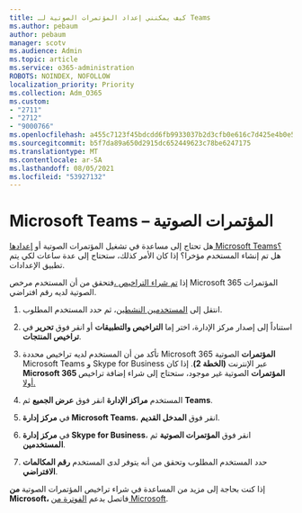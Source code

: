 ```yaml
---
title: كيف يمكنني إعداد المؤتمرات الصوتية لـ Teams
ms.author: pebaum
author: pebaum
manager: scotv
ms.audience: Admin
ms.topic: article
ms.service: o365-administration
ROBOTS: NOINDEX, NOFOLLOW
localization_priority: Priority
ms.collection: Adm_O365
ms.custom:
- "2711"
- "2712"
- "9000766"
ms.openlocfilehash: a455c7123f45bdcdd6fb9933037b2d3cfb0e616c7d425e4b0e54b2c15b7280e2
ms.sourcegitcommit: b5f7da89a650d2915dc652449623c78be6247175
ms.translationtype: MT
ms.contentlocale: ar-SA
ms.lasthandoff: 08/05/2021
ms.locfileid: "53927132"
---
```

# <a name="microsoft-teams--audio-conferencing"></a>Microsoft Teams – المؤتمرات الصوتية

هل تحتاج إلى مساعدة في تشغيل المؤتمرات الصوتية أو [إعدادها Microsoft Teams؟](/microsoftteams/set-up-audio-conferencing-in-teams)  هل تم إنشاء المستخدم مؤخرا؟ إذا كان الأمر كذلك، ستحتاج إلى عدة ساعات لكي يتم تطبيق الإعدادات.

إذا [تم شراء التراخيص ،](/microsoftteams/set-up-audio-conferencing-in-teams#step-2-get-and-assign-licenses)فتحقق من أن المستخدم مرخص Microsoft 365 المؤتمرات الصوتية لديه رقم افتراضي.

1. انتقل إلى [المستخدمين النشطين](https://admin.microsoft.com/Adminportal/Home?source=applauncher#/users)، ثم حدد المستخدم المطلوب.

2. استناداً إلى إصدار مركز الإدارة، اختر إما **التراخيص والتطبيقات** أو انقر فوق **تحرير** في **تراخيص المنتجات**.

3. تأكد من أن المستخدم لديه تراخيص محددة Microsoft 365 **المؤتمرات** الصوتية Microsoft Teams و Skype for Business عبر الإنترنت **(الخطة 2)**. إذا كان **Microsoft 365 المؤتمرات** الصوتية غير موجود، ستحتاج إلى شراء إضافة تراخيص [أولا.](/microsoftteams/teams-add-on-licensing/microsoft-teams-add-on-licensing?tabs=small-business)

4. المستخدم **مراكز الإدارة** انقر فوق **عرض الجميع** ثم **Teams**.

5. في **مركز إدارة Microsoft Teams**، انقر فوق **المدخل القديم**.

6. في **مركز إدارة Skype for Business**، انقر فوق **المؤتمرات الصوتية** ثم **المستخدمين**.

7. حدد المستخدم المطلوب وتحقق من أنه يتوفر لدى المستخدم **رقم المكالمات الافتراضي**.

إذا كنت بحاجة إلى مزيد من المساعدة في شراء تراخيص المؤتمرات الصوتية **من Microsoft،** فاتصل بدعم [الفوترة من Microsoft](https://go.microsoft.com/fwlink/p/?linkid=518322).
